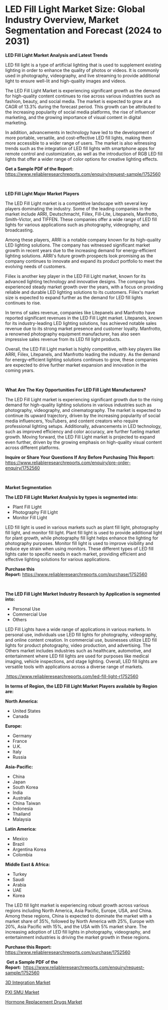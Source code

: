 <p><h1>LED Fill Light Market Size: Global Industry Overview, Market Segmentation and Forecast (2024 to 2031)</h1></p><p><strong>LED Fill Light Market Analysis and Latest Trends</strong></p>
<p><p>LED fill light is a type of artificial lighting that is used to supplement existing lighting in order to enhance the quality of photos or videos. It is commonly used in photography, videography, and live streaming to provide additional light to ensure well-lit and high-quality images and videos.</p><p>The LED Fill Light Market is experiencing significant growth as the demand for high-quality content continues to rise across various industries such as fashion, beauty, and social media. The market is expected to grow at a CAGR of 13.3% during the forecast period. This growth can be attributed to the increasing popularity of social media platforms, the rise of influencer marketing, and the growing importance of visual content in digital marketing.</p><p>In addition, advancements in technology have led to the development of more portable, versatile, and cost-effective LED fill lights, making them more accessible to a wider range of users. The market is also witnessing trends such as the integration of LED fill lights with smartphone apps for remote control and customization, as well as the introduction of RGB LED fill lights that offer a wider range of color options for creative lighting effects.</p></p>
<p><strong>Get a Sample PDF of the Report:&nbsp;</strong> <a href="https://www.reliableresearchreports.com/enquiry/request-sample/1752560">https://www.reliableresearchreports.com/enquiry/request-sample/1752560</a></p>
<p>&nbsp;</p>
<p><strong>LED Fill Light Major Market Players</strong></p>
<p><p>The LED Fill Light market is a competitive landscape with several key players dominating the industry. Some of the leading companies in the market include ARRI, Deutschmacht, Fiilex, Fill-Lite, Litepanels, Manfrotto, Smith-Victor, and TIFFEN. These companies offer a wide range of LED fill lights for various applications such as photography, videography, and broadcasting.</p><p>Among these players, ARRI is a notable company known for its high-quality LED lighting solutions. The company has witnessed significant market growth in recent years due to the increasing demand for energy-efficient lighting solutions. ARRI's future growth prospects look promising as the company continues to innovate and expand its product portfolio to meet the evolving needs of customers.</p><p>Fiilex is another key player in the LED Fill Light market, known for its advanced lighting technology and innovative designs. The company has experienced steady market growth over the years, with a focus on providing reliable and durable LED lighting solutions to its customers. Fiilex's market size is expected to expand further as the demand for LED fill lights continues to rise.</p><p>In terms of sales revenue, companies like Litepanels and Manfrotto have reported significant revenues in the LED Fill Light market. Litepanels, known for its industry-leading LED lighting solutions, has achieved notable sales revenue due to its strong market presence and customer loyalty. Manfrotto, a renowned photography equipment manufacturer, has also seen impressive sales revenue from its LED fill light products.</p><p>Overall, the LED Fill Light market is highly competitive, with key players like ARRI, Fiilex, Litepanels, and Manfrotto leading the industry. As the demand for energy-efficient lighting solutions continues to grow, these companies are expected to drive further market expansion and innovation in the coming years.</p></p>
<p>&nbsp;</p>
<p><strong>What Are The Key Opportunities For LED Fill Light Manufacturers?</strong></p>
<p><p>The LED Fill Light market is experiencing significant growth due to the rising demand for high-quality lighting solutions in various industries such as photography, videography, and cinematography. The market is expected to continue its upward trajectory, driven by the increasing popularity of social media influencers, YouTubers, and content creators who require professional lighting setups. Additionally, advancements in LED technology, such as improved efficiency and color accuracy, are further fueling market growth. Moving forward, the LED Fill Light market is projected to expand even further, driven by the growing emphasis on high-quality visual content across different platforms.</p></p>
<p><strong>Inquire or Share Your Questions If Any Before Purchasing This Report:</strong> <a href="https://www.reliableresearchreports.com/enquiry/pre-order-enquiry/1752560">https://www.reliableresearchreports.com/enquiry/pre-order-enquiry/1752560</a></p>
<p>&nbsp;</p>
<p><strong>Market Segmentation</strong></p>
<p><strong>The LED Fill Light Market Analysis by types is segmented into:</strong></p>
<p><ul><li>Plant Fill Light</li><li>Photography Fill Light</li><li>Monitor Fill Light</li></ul></p>
<p><p>LED fill light is used in various markets such as plant fill light, photography fill light, and monitor fill light. Plant fill light is used to provide additional light for plant growth, while photography fill light helps enhance the lighting for photography purposes. Monitor fill light is used to improve visibility and reduce eye strain when using monitors. These different types of LED fill lights cater to specific needs in each market, providing efficient and effective lighting solutions for various applications.</p></p>
<p><strong>Purchase this Report:&nbsp;</strong><a href="https://www.reliableresearchreports.com/purchase/1752560">https://www.reliableresearchreports.com/purchase/1752560</a></p>
<p>&nbsp;</p>
<p><strong>The LED Fill Light Market Industry Research by Application is segmented into:</strong></p>
<p><ul><li>Personal Use</li><li>Commercial Use</li><li>Others</li></ul></p>
<p><p>LED Fill Lights have a wide range of applications in various markets. In personal use, individuals use LED fill lights for photography, videography, and online content creation. In commercial use, businesses utilize LED fill lights for product photography, video production, and advertising. The Others market includes industries such as healthcare, automotive, and entertainment where LED fill lights are used for purposes like medical imaging, vehicle inspections, and stage lighting. Overall, LED fill lights are versatile tools with applications across a diverse range of markets.</p></p>
<p><a href="https://www.reliableresearchreports.com/led-fill-light-r1752560">&nbsp;https://www.reliableresearchreports.com/led-fill-light-r1752560</a></p>
<p><strong>In terms of Region, the LED Fill Light Market Players available by Region are:</strong></p>
<p>
    <p> <strong> North America: </strong>
        <ul>
            <li>United States</li>
            <li>Canada</li>
        </ul>
        </p> 
    <p> <strong> Europe: </strong>
        <ul>
            <li>Germany</li>
            <li>France</li>
            <li>U.K.</li>
            <li>Italy</li>
            <li>Russia</li>
        </ul>
        </p> 
    <p> <strong> Asia-Pacific: </strong>
        <ul>
            <li>China</li>
            <li>Japan</li>
            <li>South Korea</li>
            <li>India</li>
            <li>Australia</li>
            <li>China Taiwan</li>
            <li>Indonesia</li>
            <li>Thailand</li>
            <li>Malaysia</li>
        </ul>
        </p> 
    <p> <strong> Latin America: </strong>
        <ul>
            <li>Mexico</li>
            <li>Brazil</li>
            <li>Argentina Korea</li>
            <li>Colombia</li>
        </ul>
        </p> 
    <p> <strong> Middle East & Africa: </strong>
        <ul>
            <li>Turkey</li>
            <li>Saudi</li>
            <li>Arabia</li>
            <li>UAE</li>
            <li>Korea</li>
        </ul>
    </p>
    </p>
<p><p>The LED fill light market is experiencing robust growth across various regions including North America, Asia Pacific, Europe, USA, and China. Among these regions, China is expected to dominate the market with a market share of 35%, followed by North America with 25%, Europe with 20%, Asia Pacific with 15%, and the USA with 5% market share. The increasing adoption of LED fill lights in photography, videography, and entertainment industries is driving the market growth in these regions.</p></p>
<p><strong>Purchase this Report: </strong><a href="https://www.reliableresearchreports.com/purchase/1752560">https://www.reliableresearchreports.com/purchase/1752560</a></p>
<p>&nbsp;<strong>Get a Sample PDF of the Report:&nbsp;&nbsp;</strong><a href="https://www.reliableresearchreports.com/enquiry/request-sample/1752560">https://www.reliableresearchreports.com/enquiry/request-sample/1752560</a></p>
<p><strong></strong></p>
<p><p><a href="https://www.linkedin.com/pulse/3d-integration-market-trends-analysis-forecasted-period-2024-2031-p3sqc">3D Integration Market</a></p><p><a href="https://www.linkedin.com/pulse/pxi-smu-market-outlook-industry-overview-forecast-2024-2031-wdjqc">PXI SMU Market</a></p><p><a href="https://www.linkedin.com/pulse/decoding-hormone-replacement-drugs-market-metrics-share-trends-w3btc">Hormone Replacement Drugs Market</a></p></p>